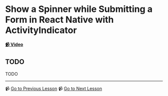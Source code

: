 # Show a Spinner while Submitting a Form in React Native with ActivityIndicator

**[📹 Video](https://egghead.io/lessons/react-native-show-a-spinner-while-submitting-a-form-in-react-native-with-activityindicator)**

## TODO

TODO

---

📹 [Go to Previous Lesson](TODO)
📹 [Go to Next Lesson](TODO)
